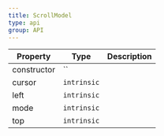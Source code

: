 ```yaml
---
title: ScrollModel
type: api
group: API
---
```


Property | Type | Description 
---|---|---
constructor | `` |
cursor | `intrinsic` |
left | `intrinsic` |
mode | `intrinsic` |
top | `intrinsic` |
